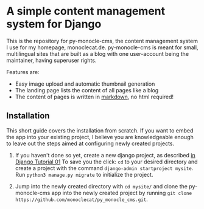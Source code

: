 # A simple content management system for Django

This is the repository for py-monocle-cms, the content management system I use for my homepage, monoclecat.de.
py-monocle-cms is meant for small, multilingual sites that are built as a blog with one user-account being the maintainer, 
having superuser rights. 

Features are:

* Easy image upload and automatic thumbnail generation
* The landing page lists the content of all pages like a blog
* The content of pages is written in [markdown](https://github.com/adam-p/markdown-here/wiki/Markdown-Cheatsheet), 
no html required!

## Installation

This short guide covers the installation from scratch. If you want to embed the app into your existing project, 
I believe you are knowledgeable enough to leave out the steps aimed at configuring newly created projects. 

1. If you haven't done so yet, create a new django project, as described 
[in Django Tutorial 01](https://docs.djangoproject.com/en/1.11/intro/tutorial01/)
To save you the click: `cd` to your desired directory and create a project with the command 
`django-admin startproject mysite`. Run `python3 manage.py migrate` to initialize the project. 

2. Jump into the newly created directory with `cd mysite/` and clone the py-monocle-cms app into the newly created 
project by running `git clone https://github.com/monoclecat/py_monocle_cms.git`.

